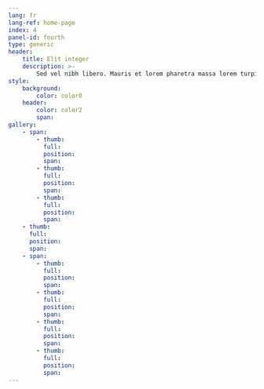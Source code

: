 ```yaml
---
lang: fr
lang-ref: home-page
index: 4
panel-id: fourth
type: generic
header:
    title: Elit integer
    description: >-
        Sed vel nibh libero. Mauris et lorem pharetra massa lorem turpis congue pulvinar. Vivamus sed feugiat finibus. Duis amet bibendum amet sed. Duis mauris ex, dapibus sed ligula tempus volutpat magna etiam.
style:
    background:
        color: color0
    header:
        color: color2
        span:
gallery:
    - span:
        - thumb:
          full:
          position:
          span:
        - thumb:
          full:
          position:
          span:
        - thumb:
          full:
          position:
          span:
    - thumb:
      full:
      position:
      span:
    - span:
        - thumb:
          full:
          position:
          span:
        - thumb:
          full:
          position:
          span:
        - thumb:
          full:
          position:
          span:
        - thumb:
          full:
          position:
          span:
---
```

<div class="gallery">
    <div class="group span-3">
        <a href="{{ 'assets/images/content/drone.jpg' | absolute_url }}" class="image filtered span-3" data-position="bottom"><img class="lazy-loading" src="{{ 'assets/images/placeholder/drone.jpg' | absolute_url }}" data-src="{{ 'assets/images/content/drone.jpg' | absolute_url }}" alt="" /></a>
        <a href="{{ 'assets/images/content/mars_jezero-crater.jpg' | absolute_url }}" class="image filtered span-1-5" data-position="center"><img class="lazy-loading" src="{{ 'assets/images/placeholder/mars_jezero-crater.jpg' | absolute_url }}" data-src="{{ 'assets/images/content/mars_jezero-crater.jpg' | absolute_url }}" alt="" /></a>
        <a href="{{ 'assets/images/content/gpim.jpg' | absolute_url }}" class="image filtered span-1-5" data-position="bottom"><img class="lazy-loading" src="{{ 'assets/images/placeholder/gpim.jpg' | absolute_url }}" data-src="{{ 'assets/images/content/gpim.jpg' | absolute_url }}" alt="" /></a>
    </div>
    <a href="{{ 'assets/images/content/saturn_testing.jpg' | absolute_url }}" class="image filtered span-2-5" data-position="top"><img class="lazy-loading" src="{{ 'assets/images/placeholder/saturn_testing.jpg' | absolute_url }}" data-src="{{ 'assets/images/content/saturn_testing.jpg' | absolute_url }}" alt="" /></a>
    <div class="group span-4-5">
        <a href="{{ 'assets/images/content/hr-9024_cme.jpg' | absolute_url }}" class="image filtered span-3" data-position="center"><img class="lazy-loading" src="{{ 'assets/images/placeholder/hr-9024_cme.jpg' | absolute_url }}" data-src="{{ 'assets/images/content/hr-9024_cme.jpg' | absolute_url }}" alt="" /></a>
        <a href="{{ 'assets/images/content/jupiter_abyss.jpg' | absolute_url }}" class="image filtered span-1-5" data-position="center"><img class="lazy-loading" src="{{ 'assets/images/placeholder/jupiter_abyss.jpg' | absolute_url }}" data-src="{{ 'assets/images/content/jupiter_abyss.jpg' | absolute_url }}" alt="" /></a>
        <a href="{{ 'assets/images/content/ngc-6543.jpg' | absolute_url }}" class="image filtered span-1-5" data-position="bottom"><img class="lazy-loading" src="{{ 'assets/images/placeholder/ngc-6543.jpg' | absolute_url }}" data-src="{{ 'assets/images/content/ngc-6543.jpg' | absolute_url }}" alt="" /></a>
        <a href="{{ 'assets/images/content/ngc-3169.jpg' | absolute_url }}" class="image filtered span-3" data-position="top"><img class="lazy-loading" src="{{ 'assets/images/placeholder/ngc-3169.jpg' | absolute_url }}" data-src="{{ 'assets/images/content/ngc-3169.jpg' | absolute_url }}" alt="" /></a>
    </div>
    <a href="{{ 'assets/images/content/sls-core_staging.jpg' | absolute_url }}" class="image filtered span-2-5" data-position="right"><img class="lazy-loading" src="{{ 'assets/images/placeholder/sls-core_staging.jpg' | absolute_url }}" data-src="{{ 'assets/images/content/sls-core_staging.jpg' | absolute_url }}" alt="" /></a>
</div>
